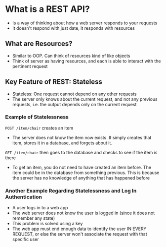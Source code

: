 # What is a REST API?

-   Is a way of thinking about how a web server responds to your requests
-   It doesn't respond with just date, it responds with resources

## What are Resources?

-   Similar to OOP. Can think of resources kind of like objects
-   Think of server as having resources, and each is able to interact with the pertinent request

## Key Feature of REST: Stateless

-   Stateless: One request cannot depend on any other requests
-   The server only knows about the current request, and not any previous requests, i.e. the output depends only on the current request

### Example of Statelessness

`POST /item/chair` creates an item

-   The server does not know the item now exists. It simply creates that item, stores it in a database, and forgets about it.

`GET /item/chair` then goes to the database and checks to see if the item is there

-   To get an item, you do not need to have created an item before. The item could be in the database from something previous. This is because the server has no knowledge of anything that has happened before

### Another Example Regarding Statelessness and Log In Authentication

-   A user logs in to a web app
-   The web server does not know the user is logged in (since it does not remember any state)
-   This problem is solved using a key
-   The web app must end enough data to identify the user IN EVERY REQUEST, or else the server won't associate the request with that specific user
